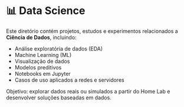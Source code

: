 # 📊 Data Science

Este diretório contém projetos, estudos e experimentos relacionados a **Ciência de Dados**, incluindo:

- Análise exploratória de dados (EDA)
- Machine Learning (ML)
- Visualização de dados
- Modelos preditivos
- Notebooks em Jupyter
- Casos de uso aplicados a redes e servidores

Objetivo: explorar dados reais ou simulados a partir do Home Lab e desenvolver soluções baseadas em dados.

